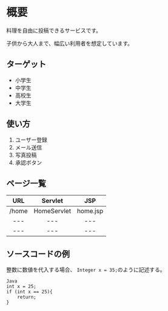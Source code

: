 # 概要
料理を自由に投稿できるサービスです。

子供から大人まで、幅広い利用者を想定しています。

## ターゲット
- 小学生
- 中学生
- 高校生
- 大学生

## 使い方
1. ユーザー登録
1. メール送信
1. 写真投稿
1. 承認ボタン

## ページ一覧
| URL | Servlet | JSP |
|:---:|:---:|:---:|
|/home|HomeServlet|home.jsp|
|---|---|---|
|---|---|---|

## ソースコードの例
整数に数値を代入する場合、
`Integer x = 35;`のように記述する。

```
Java
int x = 25;
if (int x == 25){
    return;
}
```